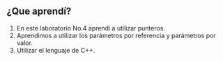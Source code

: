 ## ¿Que aprendí?

1. En este laboratorio No.4 aprendi a utilizar punteros.
2. Aprendimos a utilizar los parámetros por referencia y parámetros por valor.
3. Utilizar el lenguaje de C++.



